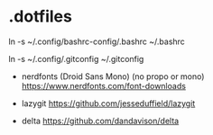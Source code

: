 # .dotfiles

ln -s ~/.config/bashrc-config/.bashrc ~/.bashrc

ln -s ~/.config/.gitconfig ~/.gitconfig

-   nerdfonts (Droid Sans Mono) (no propo or mono)
    https://www.nerdfonts.com/font-downloads

-   lazygit
    https://github.com/jesseduffield/lazygit

-   delta
    https://github.com/dandavison/delta
